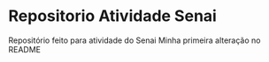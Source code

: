 # Repositorio Atividade Senai
 Repositório feito para atividade do Senai
 Minha primeira alteração no README
 

